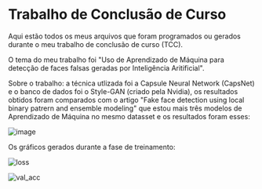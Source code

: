 # Trabalho de Conclusão de Curso
Aqui estão todos os meus arquivos que foram programados ou gerados durante o meu trabalho de conclusão de curso (TCC).

O tema do meu trabalho foi "Uso de Aprendizado de Máquina para detecção de faces falsas geradas por Inteligência Aritificial".

Sobre o trabalho: a técnica utlizada foi a Capsule Neural Network (CapsNet) e o banco de dados foi o Style-GAN (criado pela Nvidia), os resultados obtidos foram comparados com o artigo "Fake face detection using local binary patrern and ensemble modeling" que estou mais três modelos de Aprendizado de Máquina no mesmo datasset e os resultados foram esses:

![image](https://github.com/Jotinha08/Trabalho-de-Conclus-o-de-Curso/assets/63926289/d99dba24-e377-4f28-b2da-f039e9a41fad)

Os gráficos gerados durante a fase de treinamento:

![loss](https://github.com/Jotinha08/Trabalho-de-Conclus-o-de-Curso/assets/63926289/901c2852-a4df-42b0-9a22-d3f858b7d044)


![val_acc](https://github.com/Jotinha08/Trabalho-de-Conclus-o-de-Curso/assets/63926289/b7f30ab9-a297-4077-8d74-1829109bc157)
